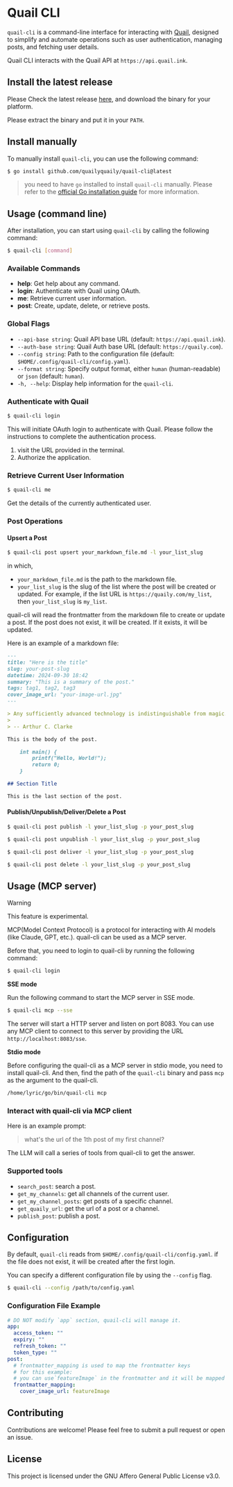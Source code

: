 # Quail CLI

`quail-cli` is a command-line interface for interacting with [Quail](https://quaily.com), designed to simplify and automate operations such as user authentication, managing posts, and fetching user details.

Quail CLI interacts with the Quail API at `https://api.quail.ink`.

## Install the latest release

Please Check the latest release [here](https://github.com/quailyquaily/quail-cli/releases), and download the binary for your platform.

Please extract the binary and put it in your `PATH`.

## Install manually

To manually install `quail-cli`, you can use the following command:

```bash
$ go install github.com/quailyquaily/quail-cli@latest
```

> you need to have `go` installed to install `quail-cli` manually. Please refer to the [official Go installation guide](https://go.dev/doc/install) for more information.

## Usage (command line)

After installation, you can start using `quail-cli` by calling the following command:

```bash
$ quail-cli [command]
```

### Available Commands

- **help**: Get help about any command.
- **login**: Authenticate with Quail using OAuth.
- **me**: Retrieve current user information.
- **post**: Create, update, delete, or retrieve posts.

### Global Flags

- `--api-base string`: Quail API base URL (default: `https://api.quail.ink`).
- `--auth-base string`: Quail Auth base URL (default: `https://quaily.com`).
- `--config string`: Path to the configuration file (default: `$HOME/.config/quail-cli/config.yaml`).
- `--format string`: Specify output format, either `human` (human-readable) or `json` (default: `human`).
- `-h, --help`: Display help information for the `quail-cli`.

### Authenticate with Quail

```bash
$ quail-cli login
```

This will initiate OAuth login to authenticate with Quail. Please follow the instructions to complete the authentication process.

1. visit the URL provided in the terminal.
2. Authorize the application.

### Retrieve Current User Information

```bash
$ quail-cli me
```

Get the details of the currently authenticated user.

### Post Operations

#### Upsert a Post

```bash
$ quail-cli post upsert your_markdown_file.md -l your_list_slug
```

in which,

- `your_markdown_file.md` is the path to the markdown file.
- `your_list_slug` is the slug of the list where the post will be created or updated. For example, if the list URL is `https://quaily.com/my_list`, then `your_list_slug` is `my_list`.

quail-cli will read the frontmatter from the markdown file to create or update a post. If the post does not exist, it will be created. If it exists, it will be updated.

Here is an example of a markdown file:

```markdown
---
title: "Here is the title"
slug: your-post-slug
datetime: 2024-09-30 18:42
summary: "This is a summary of the post."
tags: tag1, tag2, tag3
cover_image_url: "your-image-url.jpg"
---

> Any sufficiently advanced technology is indistinguishable from magic.
>
> -- Arthur C. Clarke

This is the body of the post.

    int main() {
        printf("Hello, World!");
        return 0;
    }

## Section Title

This is the last section of the post.
```

#### Publish/Unpublish/Deliver/Delete a Post

```bash
$ quail-cli post publish -l your_list_slug -p your_post_slug
```

```bash
$ quail-cli post unpublish -l your_list_slug -p your_post_slug
```

```bash
$ quail-cli post deliver -l your_list_slug -p your_post_slug
```

```bash
$ quail-cli post delete -l your_list_slug -p your_post_slug
```

## Usage (MCP server)

> [!WARNING]
> This feature is experimental.

MCP(Model Context Protocol) is a protocol for interacting with AI models (like Claude, GPT, etc.). quail-cli can be used as a MCP server.

Before that, you need to login to quail-cli by running the following command:

```bash
$ quail-cli login
```

**SSE mode**

Run the following command to start the MCP server in SSE mode.

```bash
$ quail-cli mcp --sse
```

The server will start a HTTP server and listen on port 8083. You can use any MCP client to connect to this server by providing the URL `http://localhost:8083/sse`.

**Stdio mode**

Before configuring the quail-cli as a MCP server in stdio mode, you need to install quail-cli. And then, find the path of the `quail-cli` binary and pass `mcp` as the argument to the quail-cli.

```bash
/home/lyric/go/bin/quail-cli mcp
```

### Interact with quail-cli via MCP client

Here is an example prompt:

> what's the url of the 1th post of my first channel?

The LLM will call a series of tools from quail-cli to get the answer.

### Supported tools

- `search_post`: search a post.
- `get_my_channels`: get all channels of the current user.
- `get_my_channel_posts`: get posts of a specific channel.
- `get_quaily_url`: get the url of a post or a channel.
- `publish_post`: publish a post.

## Configuration

By default, `quail-cli` reads from `$HOME/.config/quail-cli/config.yaml`. if the file does not exist, it will be created after the first login.

You can specify a different configuration file by using the `--config` flag.

```bash
$ quail-cli --config /path/to/config.yaml
```

### Configuration File Example

```yaml
# DO NOT modify `app` section, quail-cli will manage it.
app:
  access_token: ""
  expiry: ""
  refresh_token: ""
  token_type: ""
post:
  # frontmatter_mapping is used to map the frontmatter keys
  # for this example:
  # you can use`featureImage` in the frontmatter and it will be mapped to `cover_image_url`
  frontmatter_mapping:
    cover_image_url: featureImage
```

## Contributing

Contributions are welcome! Please feel free to submit a pull request or open an issue.

## License

This project is licensed under the GNU Affero General Public License v3.0.
